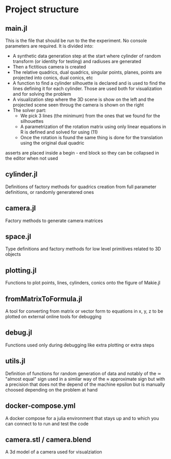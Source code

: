 # Project structure

## main.jl
This is the file that should be run to the the experiment. No console parameters are required. It is divided into:

- A synthetic data generation step at the start where cylinder of random transform (or identity for testing) and radiuses are generated
- Then a fictitious camera is created
- The relative quadrics, dual quadrics, singular points, planes, points are projected into conics, dual conics, etc
- A function to find a cylinder silhouette is declared and is used to find the lines defining it for each cylinder. Those are used both for visualization and for solving the problem
- A visualization step where the 3D scene is show on the left and the projected scene seen throug the camera is shown on the right
- The solver part:
	- We pick 3 lines (the minimum) from the ones that we found for the silhouettes
	- A parametrization of the rotation matrix using only linear equations in R is defined and solved for using (11)
	- Once the rotation is found the same thing is done for the translation using the original dual quadric

asserts are placed inside a begin - end block so they can be collapsed in the editor when not used

## cylinder.jl
Definitions of factory methods for quadrics creation from full parameter definitions, or randomly generatered ones

## camera.jl
Factory methods to generate camera matrices

## space.jl
Type definitions and factory methods for low level primitives related to 3D objects

## plotting.jl
Functions to plot points, lines, cylinders, conics onto the figure of Makie.jl

## fromMatrixToFormula.jl
A tool for converting from matrix or vector form to equations in x, y, z to be plotted on external online tools for debugging

## debug.jl
Functions used only during debugging like extra plotting or extra steps

## utils.jl
Definition of functions for random generation of data and notably of the ≃ "almost equal" sign used in a similar way of the ≈ approximate sign but with a precision that does not the depend of the machine epsilon but is manually choosed depending on the problem at hand

## docker-compose.yml
A docker compose for a julia environment that stays up and to which you can connect to to run and test the code

## camera.stl / camera.blend
A 3d model of a camera used for visualziation